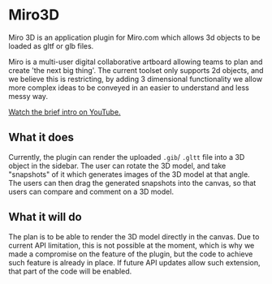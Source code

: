 # Miro3D

Miro 3D is an application plugin for Miro.com which allows 3d objects to be loaded as gltf or glb files.

Miro is a multi-user digital collaborative artboard allowing teams to plan and create 'the next big thing'. The current
toolset only supports 2d objects, and we believe this is restricting, by adding 3 dimensional functionality we allow
more complex ideas to be conveyed in an easier to understand and less messy way.

[Watch the brief intro on YouTube.](https://www.youtube.com/watch?v=0POkQPo3YKc)

## What it does

Currently, the plugin can render the uploaded `.gib`/ `.gltt` file into a 3D object in the sidebar. The user can rotate
the 3D model, and take "snapshots" of it which generates images of the 3D model at that angle. The users can then drag
the generated snapshots into the canvas, so that users can compare and comment on a 3D model.

## What it will do

The plan is to be able to render the 3D model directly in the canvas. Due to current API limitation, this is not
possible at the moment, which is why we made a compromise on the feature of the plugin, but the code to achieve such
feature is already in place. If future API updates allow such extension, that part of the code will be enabled.
